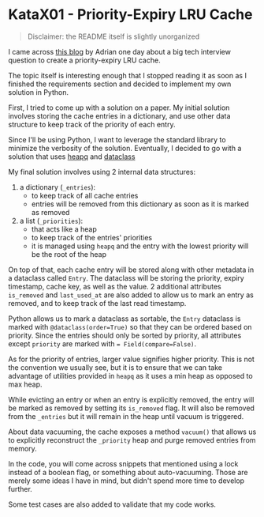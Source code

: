 # KataX01 - Priority-Expiry LRU Cache

> Disclaimer: the README itself is slightly unorganized

I came across [this blog](https://death.andgravity.com/lru-cache) by Adrian one day about a big tech interview question
to create a priority-expiry LRU cache.

The topic itself is interesting enough that I stopped reading it as soon as I finished the
requirements section and decided to implement my own solution in Python.

First, I tried to come up with a solution on a paper.
My initial solution involves storing the cache entries in a dictionary, and use other data structure to keep track of
the priority of each entry.

Since I'll be using Python, I want to leverage the standard library to minimize the verbosity of the solution.
Eventually, I decided to go with a solution that uses [heapq](https://docs.python.org/3/library/heapq.html)
and [dataclass](https://docs.python.org/3/library/dataclasses.html)

My final solution involves using 2 internal data structures:

1. a dictionary (`_entries`):
    - to keep track of all cache entries
    - entries will be removed from this dictionary as soon as it is marked as removed
2. a list (`_priorities`):
    - that acts like a heap
    - to keep track of the entries' priorities
    - it is managed using `heapq` and the entry with the lowest priority will be the root of the heap

On top of that, each cache entry will be stored along with other metadata in a dataclass called `Entry`.
The dataclass will be storing the priority, expiry timestamp, cache key, as well as the value.
2 additional attributes `is_removed` and `last_used_at` are also added to allow us to mark an entry as removed, and to
keep track of the last read timestamp.

Python allows us to mark a dataclass as sortable, the `Entry` dataclass is marked with `@dataclass(order=True)` so that
they can be ordered based on priority.
Since the entries should only be sorted by priority, all attributes except `priority` are marked
with `= Field(compare=False)`.

As for the priority of entries, larger value signifies higher priority.
This is not the convention we usually see, but it is to ensure that we can
take advantage of utilities provided in `heapq` as it uses a min heap as opposed to max heap.

While evicting an entry or when an entry is explicitly removed, the entry will be marked as removed by setting
its `is_removed` flag.
It will also be removed from the `_entries` but it will remain in the heap until vacuum is triggered.

About data vacuuming, the cache exposes a method `vacuum()` that allows us to explicitly reconstruct the `_priority`
heap and purge removed entries from memory.

In the code, you will come across snippets that mentioned using a lock instead of a boolean flag, or something about
auto-vacuuming.
Those are merely some ideas I have in mind, but didn't spend more time to develop further.

Some test cases are also added to validate that my code works. 